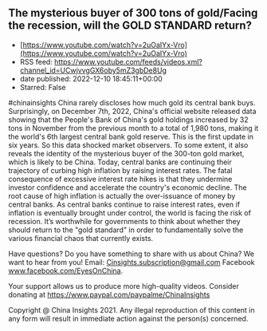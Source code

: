 ## The mysterious buyer of 300 tons of gold/Facing the recession, will the GOLD STANDARD return?
 - [https://www.youtube.com/watch?v=2uOaIYx-Vro](https://www.youtube.com/watch?v=2uOaIYx-Vro)
 - RSS feed: https://www.youtube.com/feeds/videos.xml?channel_id=UCwjvvgGX6oby5mZ3gbDe8Ug
 - date published: 2022-12-10 18:45:11+00:00
 - Starred: False

#chinainsights 
China rarely discloses how much gold its central bank buys. Surprisingly, on December 7th, 2022, China's official website released data showing that the People's Bank of China's gold holdings increased by 32 tons in November from the previous month to a total of 1,980 tons, making it the world's 6th largest central bank gold reserve. This is the first update in six years. So this data shocked market observers. To some extent, it also reveals the identity of the mysterious buyer of the 300-ton gold market, which is likely to be China. 
Today, central banks are continuing their trajectory of curbing high inflation by raising interest rates. The fatal consequence of excessive interest rate hikes is that they undermine investor confidence and accelerate the country's economic decline. The root cause of high inflation is actually the over-issuance of money by central banks. As central banks continue to raise interest rates, even if inflation is eventually brought under control, the world is facing the risk of recession. 
It’s worthwhile for governments to think about whether they should return to the "gold standard" in order to fundamentally solve the various financial chaos that currently exists. 

Have questions? Do you have something to share with us about China? We want to hear from you! 
Email: Cinsights.subscription@gmail.com
Facebook www.facebook.com/EyesOnChina.

Your support allows us to produce more high-quality videos. 
Consider donating at https://www.paypal.com/paypalme/ChinaInsights

Copyright @ China Insights 2021. Any illegal reproduction of this content in any form will result in immediate action against the person(s) concerned.
